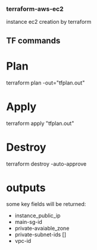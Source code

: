 ### terraform-aws-ec2
instance ec2 creation by terraform

## TF commands

# Plan
terraform plan -out="tfplan.out"
# Apply
terraform apply "tfplan.out"
# Destroy
terraform destroy -auto-approve

# outputs

some key fields will be returned:

- instance_public_ip
- main-sg-id
- private-avaiable_zone
- private-subnet-ids []
- vpc-id